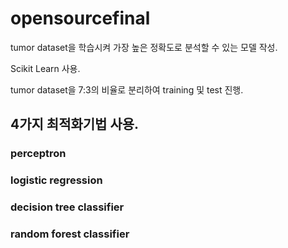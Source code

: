 # opensourcefinal

tumor dataset을 학습시켜 가장 높은 정확도로 분석할 수 있는 모델 작성.

Scikit Learn 사용.

tumor dataset을 7:3의 비율로 분리하여 training 및 test 진행.

<h2>4가지 최적화기법 사용.

  <h3> perceptron

  <h3> logistic regression

  <h3> decision tree classifier

  <h3> random forest classifier
